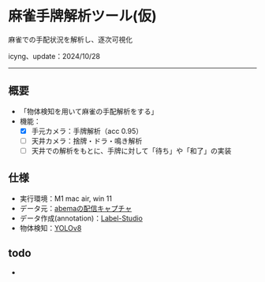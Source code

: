 # 麻雀手牌解析ツール(仮)

麻雀での手配状況を解析し、逐次可視化

icyng、update：2024/10/28

---

## 概要

- 「物体検知を用いて麻雀の手配解析をする」
- 機能：
  - [x] 手元カメラ：手牌解析（acc 0.95）
  - [ ] 天井カメラ：捨牌・ドラ・鳴き解析
  - [ ] 天井での解析をもとに、手牌に対して「待ち」や「和了」の実装

## 仕様

- 実行環境：M1 mac air, win 11
- データ元：[abemaの配信キャプチャ](https://abema.tv/video/genre/mahjong)
- データ作成(annotation)：[Label-Studio](https://labelstud.io/)
- 物体検知：[YOLOv8](https://docs.ultralytics.com/)

## todo

- 
